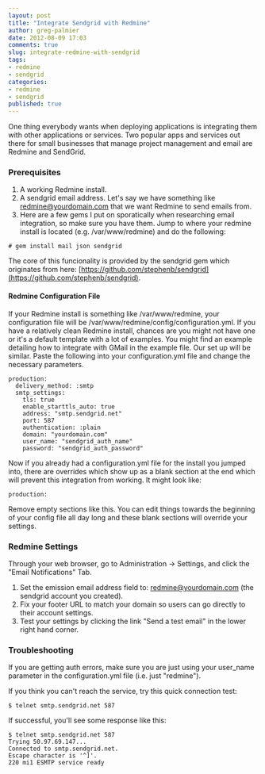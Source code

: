 ```yaml
---
layout: post
title: "Integrate Sendgrid with Redmine"
author: greg-palmier
date: 2012-08-09 17:03
comments: true
slug: integrate-redmine-with-sendgrid
tags:
- redmine
- sendgrid
categories:
- redmine
- sendgrid
published: true
---
```


One thing everybody wants when deploying applications is integrating them with other applications or services.  Two popular apps and services out there for small businesses that manage project management and email are Redmine and SendGrid.  


### Prerequisites

1. A working Redmine install.
2. A sendgrid email address.  Let's say we have something like redmine@yourdomain.com that we want Redmine to send emails from.
3. Here are a few gems I put on sporatically when researching email integration, so make sure you have them.  Jump to where your redmine install is located (e.g. /var/www/redmine) and do the following:

```
# gem install mail json sendgrid
```
The core of this funcionality is provided by the sendgrid gem which originates from here: [https://github.com/stephenb/sendgrid](https://github.com/stephenb/sendgrid). 

#### Redmine Configuration File

If your Redmine install is something like /var/www/redmine, your configuration file will be /var/www/redmine/config/configuration.yml.  If you have a relatively clean Redmine install, chances are you might not have one or it's a default template with a lot of examples.  You might find an example detailing how to integrate with GMail in the example file.  Our set up will be similar.  Paste the following into your configuration.yml file and change the necessary parameters.

```
production:
  delivery_method: :smtp
  smtp_settings:
    tls: true
    enable_starttls_auto: true
    address: "smtp.sendgrid.net"
    port: 587
    authentication: :plain
    domain: "yourdomain.com"
    user_name: "sendgrid_auth_name"
    password: "sendgrid_auth_password"
```
   
Now if you already had a configuration.yml file for the install you jumped into, there are overrides which show up as a blank section at the end which will prevent this integration from working. It might look like:

```
production:
```

Remove empty sections like this.  You can edit things towards the beginning of your config file all day long and these blank sections will override your settings.

### Redmine Settings

Through your web browser, go to Administration -> Settings, and click the "Email Notifications" Tab.
 
1.  Set the emission email address field to: redmine@yourdomain.com (the sendgrid account you created).
2.  Fix your footer URL to match your domain so users can go directly to their account settings.
3.  Test your settings by clicking the link "Send a test email" in the lower right hand corner.

### Troubleshooting

If you are getting auth errors, make sure you are just using your user_name parameter in the configuration.yml file (i.e. just "redmine").

If you think you can't reach the service, try this quick connection test:

```
$ telnet smtp.sendgrid.net 587
```
If successful, you'll see some response like this:

```
$ telnet smtp.sendgrid.net 587
Trying 50.97.69.147...
Connected to smtp.sendgrid.net.
Escape character is '^]'.
220 mi1 ESMTP service ready
```


